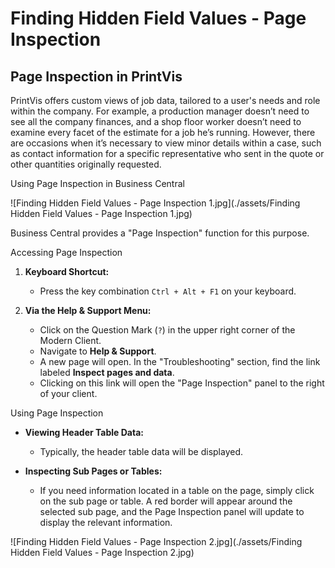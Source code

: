 # Finding Hidden Field Values - Page Inspection

## Page Inspection in PrintVis

PrintVis offers custom views of job data, tailored to a user's needs and role within the company. For example, a production manager doesn’t need to see all the company finances, and a shop floor worker doesn’t need to examine every facet of the estimate for a job he’s running. However, there are occasions when it’s necessary to view minor details within a case, such as contact information for a specific representative who sent in the quote or other quantities originally requested.

  Using Page Inspection in Business Central

![Finding Hidden Field Values - Page Inspection 1.jpg](./assets/Finding Hidden Field Values - Page Inspection 1.jpg)

Business Central provides a "Page Inspection" function for this purpose.

 Accessing Page Inspection

1. **Keyboard Shortcut:**
   - Press the key combination `Ctrl + Alt + F1` on your keyboard.

2. **Via the Help & Support Menu:**
   - Click on the Question Mark (`?`) in the upper right corner of the Modern Client.
   - Navigate to **Help & Support**.
   - A new page will open. In the "Troubleshooting" section, find the link labeled **Inspect pages and data**.
   - Clicking on this link will open the "Page Inspection" panel to the right of your client.

 Using Page Inspection

- **Viewing Header Table Data:**
  - Typically, the header table data will be displayed.

- **Inspecting Sub Pages or Tables:**
  - If you need information located in a table on the page, simply click on the sub page or table. A red border will appear around the selected sub page, and the Page Inspection panel will update to display the relevant information.

![Finding Hidden Field Values - Page Inspection 2.jpg](./assets/Finding Hidden Field Values - Page Inspection 2.jpg)
